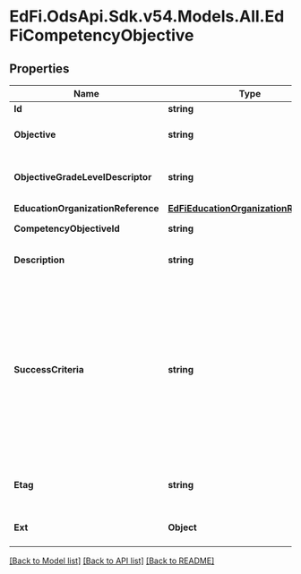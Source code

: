 # EdFi.OdsApi.Sdk.v54.Models.All.EdFiCompetencyObjective

## Properties

Name | Type | Description | Notes
------------ | ------------- | ------------- | -------------
**Id** | **string** |  | [optional] 
**Objective** | **string** | The designated title of the CompetencyObjective. | 
**ObjectiveGradeLevelDescriptor** | **string** | The grade level for which the CompetencyObjective is targeted. | 
**EducationOrganizationReference** | [**EdFiEducationOrganizationReference**](EdFiEducationOrganizationReference.md) |  | 
**CompetencyObjectiveId** | **string** | The Identifier for the CompetencyObjective. | [optional] 
**Description** | **string** | The description of the student competency objective. | [optional] 
**SuccessCriteria** | **string** | One or more statements that describes the criteria used by teachers and students to check for attainment of a competency objective. This criteria gives clear indications as to the degree to which learning is moving through the Zone or Proximal Development toward independent achievement of the CompetencyObjective. | [optional] 
**Etag** | **string** | A unique system-generated value that identifies the version of the resource. | [optional] 
**Ext** | **Object** | Extensions to the CompetencyObjective entity. | [optional] 

[[Back to Model list]](../README.md#documentation-for-models) [[Back to API list]](../README.md#documentation-for-api-endpoints) [[Back to README]](../README.md)

